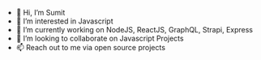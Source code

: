 - 👋 Hi, I’m Sumit
- 👀 I’m interested in Javascript
- 🌱 I’m currently working on NodeJS, ReactJS, GraphQL, Strapi, Express
- 💞️ I’m looking to collaborate on Javascript Projects
- 📫 Reach out to me via open source projects

<!---
sumit-saal/sumit-saal is a ✨ special ✨ repository because its `README.md` (this file) appears on your GitHub profile.
You can click the Preview link to take a look at your changes.
--->
